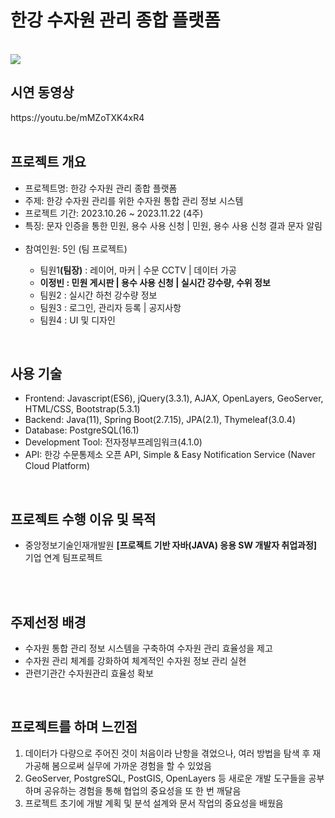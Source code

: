 <h1>한강 수자원 관리 종합 플랫폼</h1><br>
<img src="https://github.com/jungkong76/Gis_hanrivertp/assets/145302179/821f3d77-95f1-4129-8f37-e962342bce5a"/>

<h2>시연 동영상</h2>
https://youtu.be/mMZoTXK4xR4
<br/><br/>

<h2>프로젝트 개요</h2>
<ul>
<li>프로젝트명: 한강 수자원 관리 종합 플랫폼</li>
<li>주제: 한강 수자원 관리를 위한 수자원 통합 관리 정보 시스템 </li>
<li>프로젝트 기간: 2023.10.26 ~ 2023.11.22 (4주)</li>
<li>특징: 문자 인증을 통한 민원, 용수 사용 신청 | 민원, 용수 사용 신청 결과 문자 알림</li><br/>
<li>참여인원: 5인 (팀 프로젝트)</li>
  <ul>
  <li>팀원1<strong>(팀장)</strong> : 레이어, 마커 | 수문 CCTV | 데이터 가공</li>
  <li><strong>이정빈 : 민원 게시판 | 용수 사용 신청 | 실시간 강수량, 수위 정보</strong></li>
  <li>팀원2 : 실시간 하천 강수량 정보</li>
  <li>팀원3 : 로그인, 관리자 등록 | 공지사항</li>
  <li>팀원4 : UI 및 디자인 </li>
  </ul>
</ul>
  <br>
<h2>사용 기술</h2>
<ul>
<li>Frontend: Javascript(ES6), jQuery(3.3.1), AJAX, OpenLayers, GeoServer, HTML/CSS, Bootstrap(5.3.1)</li>
<li>Backend: Java(11), Spring Boot(2.7.15), JPA(2.1), Thymeleaf(3.0.4)</li>
<li>Database: PostgreSQL(16.1)</li>
<li>Development Tool:	전자정부프레임워크(4.1.0)</li>
<li>API: 한강 수문통제소 오픈 API, Simple & Easy Notification Service (Naver Cloud Platform)</li>
</ul>
<br>

<h2>프로젝트 수행 이유 및 목적</h2>
<ul>
  <li>중앙정보기술인재개발원 <strong>[프로젝트 기반 자바(JAVA) 응용 SW 개발자 취업과정]</strong> 기업 연계 팀프로젝트</li>
</ul>
<br><br>

<h2>주제선정 배경</h2>
<ul>
<li>수자원 통합 관리 정보 시스템을 구축하여 수자원 관리 효율성을 제고</li>
  <li>수자원 관리 체계를 강화하여 체계적인 수자원 정보 관리 실현</li>
  <li>관련기관간 수자원관리 효율성 확보 </li>
</ul>
<br>

<h2>프로젝트를 하며 느낀점</h2>
  <ol><li>데이터가 다량으로 주어진 것이 처음이라 난항을 겪었으나, 여러 방법을 탐색 후 재가공해 봄으로써 실무에 가까운 경험을 할 수 있었음</li>
  <li>GeoServer, PostgreSQL, PostGIS, OpenLayers 등 새로운 개발 도구들을 공부하며 공유하는 경험을 통해 협업의 중요성을 또 한 번 깨달음</li>
  <li>프로젝트 초기에 개발 계획 및 분석 설계와 문서 작업의 중요성을 배웠음</li>
  </ol>
<br><br>


